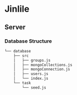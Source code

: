 # Jinlile


## Server

### Database Structure

```bash
└── database  
    ├── src
    │   ├── groups.js
    │   ├── mongoCollections.js
    │   ├── mongoConnection.js
    │   ├── users.js
    │   └── index.js
    └── task
        └── seed.js

```
        
